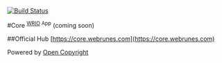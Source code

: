 [![Build Status](https://travis-ci.org/webRunes/Core-WRIO-App.svg?branch=master)](https://travis-ci.org/webRunes/Core-WRIO-App)

#Core <sup>[WRIO](http://wr.io) App</sup>
(coming soon)

##Official Hub
[https://core.webrunes.com](https://core.webrunes.com)

Powered by [Open Copyright](http://opencopyright.webrunes.com)
